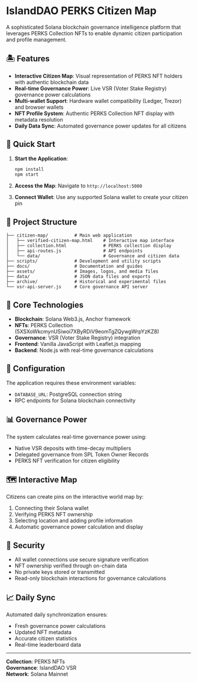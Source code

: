 # IslandDAO PERKS Citizen Map

A sophisticated Solana blockchain governance intelligence platform that leverages PERKS Collection NFTs to enable dynamic citizen participation and profile management.

## 🏝️ Features

- **Interactive Citizen Map**: Visual representation of PERKS NFT holders with authentic blockchain data
- **Real-time Governance Power**: Live VSR (Voter Stake Registry) governance power calculations
- **Multi-wallet Support**: Hardware wallet compatibility (Ledger, Trezor) and browser wallets
- **NFT Profile System**: Authentic PERKS Collection NFT display with metadata resolution
- **Daily Data Sync**: Automated governance power updates for all citizens

## 🚀 Quick Start

1. **Start the Application**:
   ```bash
   npm install
   npm start
   ```

2. **Access the Map**: Navigate to `http://localhost:5000`

3. **Connect Wallet**: Use any supported Solana wallet to create your citizen pin

## 📁 Project Structure

```
├── citizen-map/          # Main web application
│   ├── verified-citizen-map.html    # Interactive map interface
│   ├── collection.html              # PERKS collection display
│   ├── api-routes.js                # API endpoints
│   └── data/                        # Governance and citizen data
├── scripts/              # Development and utility scripts
├── docs/                 # Documentation and guides
├── assets/               # Images, logos, and media files
├── data/                 # JSON data files and exports
├── archive/              # Historical and experimental files
└── vsr-api-server.js     # Core governance API server
```

## 🎯 Core Technologies

- **Blockchain**: Solana Web3.js, Anchor framework
- **NFTs**: PERKS Collection (5XSXoWkcmynUSiwoi7XByRDiV9eomTgZQywgWrpYzKZ8)
- **Governance**: VSR (Voter Stake Registry) integration
- **Frontend**: Vanilla JavaScript with Leaflet.js mapping
- **Backend**: Node.js with real-time governance calculations

## 🔧 Configuration

The application requires these environment variables:
- `DATABASE_URL`: PostgreSQL connection string
- RPC endpoints for Solana blockchain connectivity

## 📊 Governance Power

The system calculates real-time governance power using:
- Native VSR deposits with time-decay multipliers
- Delegated governance from SPL Token Owner Records
- PERKS NFT verification for citizen eligibility

## 🗺️ Interactive Map

Citizens can create pins on the interactive world map by:
1. Connecting their Solana wallet
2. Verifying PERKS NFT ownership
3. Selecting location and adding profile information
4. Automatic governance power calculation and display

## 🔐 Security

- All wallet connections use secure signature verification
- NFT ownership verified through on-chain data
- No private keys stored or transmitted
- Read-only blockchain interactions for governance calculations

## 📈 Daily Sync

Automated daily synchronization ensures:
- Fresh governance power calculations
- Updated NFT metadata
- Accurate citizen statistics
- Real-time leaderboard data

---

**Collection**: PERKS NFTs  
**Governance**: IslandDAO VSR  
**Network**: Solana Mainnet